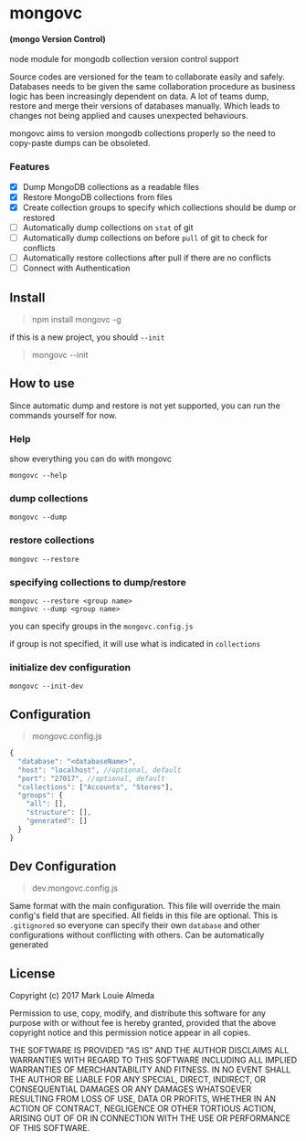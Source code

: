 # mongovc 
#### (mongo Version Control)
node module for mongodb collection version control support

Source codes are versioned for the team to collaborate easily and safely. Databases needs to be given the same collaboration procedure as business logic has been increasingly dependent on data. A lot of teams dump, restore and merge their versions of databases manually. Which leads to changes not being applied and causes unexpected behaviours.
 
mongovc aims to version mongodb collections properly so the need to copy-paste dumps can be obsoleted. 

### Features
- [x] Dump MongoDB collections as a readable files
- [x] Restore MongoDB collections from files
- [x] Create collection groups to specify which collections should be dump or restored 
- [ ] Automatically dump collections on `stat` of git 
- [ ] Automatically dump collections on before `pull` of git to check for conflicts
- [ ] Automatically restore collections after pull if there are no conflicts
- [ ] Connect with Authentication

## Install

> npm install mongovc -g

if this is a new project, you should `--init`  
> mongovc --init

## How to use
Since automatic dump and restore is not yet supported, you can run the commands yourself for now.

### Help
show everything you can do with mongovc
```
mongovc --help
```

### dump collections
```shell
mongovc --dump
```

### restore collections
```shell
mongovc --restore
```

### specifying collections to dump/restore

```shell
mongovc --restore <group name>
mongovc --dump <group name>
```
you can specify groups in the `mongovc.config.js`

if group is not specified, it will use what is indicated in `collections` 

### initialize dev configuration
```shell
mongovc --init-dev
```

## Configuration
> mongovc.config.js
```javascript
{
  "database": "<databaseName>",
  "host": "localhost", //optional, default
  "port": "27017", //optional, default
  "collections": ["Accounts", "Stores"],
  "groups": {
    "all": [],
    "structure": [],
    "generated": []
  }
}
```

## Dev Configuration
> dev.mongovc.config.js

Same format with the main configuration. This file will override the main config's field that are specified.
All fields in this file are optional.
This is `.gitignored` so everyone can specify their own `database` and other configurations without conflicting with others.
Can be automatically generated

## License

Copyright (c) 2017 Mark Louie Almeda

Permission to use, copy, modify, and distribute this software for any
purpose with or without fee is hereby granted, provided that the above
copyright notice and this permission notice appear in all copies.

THE SOFTWARE IS PROVIDED "AS IS" AND THE AUTHOR DISCLAIMS ALL WARRANTIES
WITH REGARD TO THIS SOFTWARE INCLUDING ALL IMPLIED WARRANTIES OF
MERCHANTABILITY AND FITNESS. IN NO EVENT SHALL THE AUTHOR BE LIABLE FOR
ANY SPECIAL, DIRECT, INDIRECT, OR CONSEQUENTIAL DAMAGES OR ANY DAMAGES
WHATSOEVER RESULTING FROM LOSS OF USE, DATA OR PROFITS, WHETHER IN AN
ACTION OF CONTRACT, NEGLIGENCE OR OTHER TORTIOUS ACTION, ARISING OUT OF
OR IN CONNECTION WITH THE USE OR PERFORMANCE OF THIS SOFTWARE.
